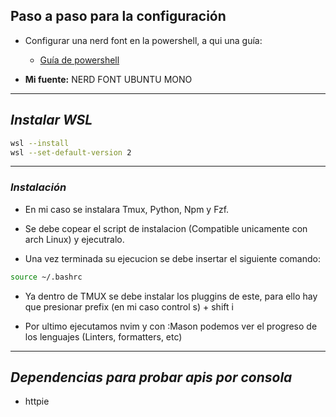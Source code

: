 ## Paso a paso para la configuración

- Configurar una nerd font en la powershell, a qui una guía:

  - [Guía de powershell](https://www.youtube.com/watch?v=6SGIFVJ5Izs)

- **Mi fuente:** NERD FONT UBUNTU MONO

---

## _Instalar WSL_

```bash
wsl --install
wsl --set-default-version 2
```

---

### _Instalación_ 

- En mi caso se instalara Tmux, Python, Npm y Fzf.

- Se debe copear el script de instalacion (Compatible unicamente con arch Linux) y ejecutralo.

- Una vez terminada su ejecucion se debe insertar el siguiente comando:

```bash
source ~/.bashrc
```

- Ya dentro de TMUX se debe instalar los pluggins de este, para ello hay que presionar prefix (en mi caso control s) + shift i

- Por ultimo ejecutamos nvim y con :Mason podemos ver el progreso de los lenguajes (Linters, formatters, etc)

---

## _Dependencias para probar apis por consola_

- httpie
